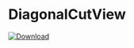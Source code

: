 # DiagonalCutView


[ ![Download](https://api.bintray.com/packages/basil/maven/diagonalcutview/images/download.svg) ](https://bintray.com/basil/maven/diagonalcutview/_latestVersion)
